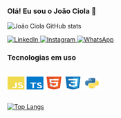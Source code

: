 ### Olá! Eu sou o João Ciola 🤙


![João Ciola GitHub stats](https://github-readme-stats.vercel.app/api?username=joaociola&show_icons=true&theme=dracula)

[![LinkedIn](https://img.shields.io/badge/LinkedIn-0077B5?style=for-the-badge&logo=linkedin&logoColor=white) ](https://www.linkedin.com/in/joaociola/) 
[![Instagram](https://img.shields.io/badge/Instagram-E4405F?style=for-the-badge&logo=instagram&logoColor=white) ](https://www.instagram.com/ciolajoca/)
[![WhatsApp](https://img.shields.io/badge/WhatsApp-25D366?style=for-the-badge&logo=whatsapp&logoColor=white) ](https://wa.me/5541996031335)

### Tecnologias em uso

<div style="display: inline_block"><br>
  <img align="center" alt="joaociola-Js" height="30" width="40" src="https://raw.githubusercontent.com/devicons/devicon/master/icons/javascript/javascript-plain.svg">
  <img align="center" alt="joaociola-Ts" height="30" width="40" src="https://raw.githubusercontent.com/devicons/devicon/master/icons/typescript/typescript-plain.svg">
  <img align="center" alt="joaociola-HTML" height="30" width="40" src="https://raw.githubusercontent.com/devicons/devicon/master/icons/html5/html5-original.svg">
  <img align="center" alt="joaociola-CSS" height="30" width="40" src="https://raw.githubusercontent.com/devicons/devicon/master/icons/css3/css3-original.svg">
  <img align="center" alt="joaociola-Python" height="30" width="40" src="https://raw.githubusercontent.com/devicons/devicon/master/icons/python/python-original.svg">
</div></br>


[![Top Langs](https://github-readme-stats.vercel.app/api/top-langs/?username=joaociola)](https://github.com/anuraghazra/github-readme-stats)

